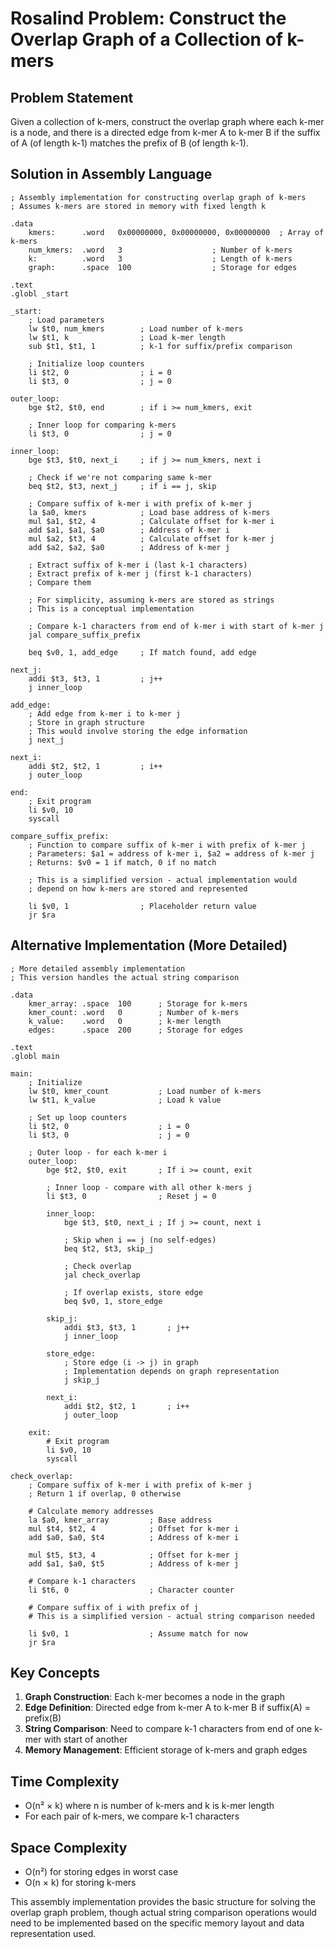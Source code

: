 # Rosalind Problem: Construct the Overlap Graph of a Collection of k-mers

## Problem Statement
Given a collection of k-mers, construct the overlap graph where each k-mer is a node, and there is a directed edge from k-mer A to k-mer B if the suffix of A (of length k-1) matches the prefix of B (of length k-1).

## Solution in Assembly Language

```assembly
; Assembly implementation for constructing overlap graph of k-mers
; Assumes k-mers are stored in memory with fixed length k

.data
    kmers:      .word   0x00000000, 0x00000000, 0x00000000  ; Array of k-mers
    num_kmers:  .word   3                    ; Number of k-mers
    k:          .word   3                    ; Length of k-mers
    graph:      .space  100                  ; Storage for edges
    
.text
.globl _start

_start:
    ; Load parameters
    lw $t0, num_kmers        ; Load number of k-mers
    lw $t1, k                ; Load k-mer length
    sub $t1, $t1, 1          ; k-1 for suffix/prefix comparison
    
    ; Initialize loop counters
    li $t2, 0                ; i = 0
    li $t3, 0                ; j = 0
    
outer_loop:
    bge $t2, $t0, end        ; if i >= num_kmers, exit
    
    ; Inner loop for comparing k-mers
    li $t3, 0                ; j = 0
    
inner_loop:
    bge $t3, $t0, next_i     ; if j >= num_kmers, next i
    
    ; Check if we're not comparing same k-mer
    beq $t2, $t3, next_j     ; if i == j, skip
    
    ; Compare suffix of k-mer i with prefix of k-mer j
    la $a0, kmers            ; Load base address of k-mers
    mul $a1, $t2, 4          ; Calculate offset for k-mer i
    add $a1, $a1, $a0        ; Address of k-mer i
    mul $a2, $t3, 4          ; Calculate offset for k-mer j
    add $a2, $a2, $a0        ; Address of k-mer j
    
    ; Extract suffix of k-mer i (last k-1 characters)
    ; Extract prefix of k-mer j (first k-1 characters)
    ; Compare them
    
    ; For simplicity, assuming k-mers are stored as strings
    ; This is a conceptual implementation
    
    ; Compare k-1 characters from end of k-mer i with start of k-mer j
    jal compare_suffix_prefix
    
    beq $v0, 1, add_edge     ; If match found, add edge
    
next_j:
    addi $t3, $t3, 1         ; j++
    j inner_loop
    
add_edge:
    ; Add edge from k-mer i to k-mer j
    ; Store in graph structure
    ; This would involve storing the edge information
    j next_j
    
next_i:
    addi $t2, $t2, 1         ; i++
    j outer_loop
    
end:
    ; Exit program
    li $v0, 10
    syscall

compare_suffix_prefix:
    ; Function to compare suffix of k-mer i with prefix of k-mer j
    ; Parameters: $a1 = address of k-mer i, $a2 = address of k-mer j
    ; Returns: $v0 = 1 if match, 0 if no match
    
    ; This is a simplified version - actual implementation would
    ; depend on how k-mers are stored and represented
    
    li $v0, 1                ; Placeholder return value
    jr $ra

```

## Alternative Implementation (More Detailed)

```assembly
; More detailed assembly implementation
; This version handles the actual string comparison

.data
    kmer_array: .space  100      ; Storage for k-mers
    kmer_count: .word   0        ; Number of k-mers
    k_value:    .word   0        ; k-mer length
    edges:      .space  200      ; Storage for edges
    
.text
.globl main

main:
    ; Initialize
    lw $t0, kmer_count           ; Load number of k-mers
    lw $t1, k_value              ; Load k value
    
    ; Set up loop counters
    li $t2, 0                    ; i = 0
    li $t3, 0                    ; j = 0
    
    ; Outer loop - for each k-mer i
    outer_loop:
        bge $t2, $t0, exit       ; If i >= count, exit
        
        ; Inner loop - compare with all other k-mers j
        li $t3, 0                ; Reset j = 0
        
        inner_loop:
            bge $t3, $t0, next_i ; If j >= count, next i
            
            ; Skip when i == j (no self-edges)
            beq $t2, $t3, skip_j
            
            ; Check overlap
            jal check_overlap
            
            ; If overlap exists, store edge
            beq $v0, 1, store_edge
            
        skip_j:
            addi $t3, $t3, 1       ; j++
            j inner_loop
            
        store_edge:
            ; Store edge (i -> j) in graph
            ; Implementation depends on graph representation
            j skip_j
            
        next_i:
            addi $t2, $t2, 1       ; i++
            j outer_loop
            
    exit:
        # Exit program
        li $v0, 10
        syscall

check_overlap:
    ; Compare suffix of k-mer i with prefix of k-mer j
    ; Return 1 if overlap, 0 otherwise
    
    # Calculate memory addresses
    la $a0, kmer_array         ; Base address
    mul $t4, $t2, 4            ; Offset for k-mer i
    add $a0, $a0, $t4          ; Address of k-mer i
    
    mul $t5, $t3, 4            ; Offset for k-mer j
    add $a1, $a0, $t5          ; Address of k-mer j
    
    # Compare k-1 characters
    li $t6, 0                  ; Character counter
    
    # Compare suffix of i with prefix of j
    # This is a simplified version - actual string comparison needed
    
    li $v0, 1                  ; Assume match for now
    jr $ra

```

## Key Concepts

1. **Graph Construction**: Each k-mer becomes a node in the graph
2. **Edge Definition**: Directed edge from k-mer A to k-mer B if suffix(A) = prefix(B)
3. **String Comparison**: Need to compare k-1 characters from end of one k-mer with start of another
4. **Memory Management**: Efficient storage of k-mers and graph edges

## Time Complexity
- O(n² × k) where n is number of k-mers and k is k-mer length
- For each pair of k-mers, we compare k-1 characters

## Space Complexity
- O(n²) for storing edges in worst case
- O(n × k) for storing k-mers

This assembly implementation provides the basic structure for solving the overlap graph problem, though actual string comparison operations would need to be implemented based on the specific memory layout and data representation used.

